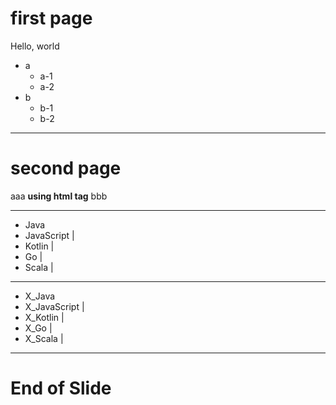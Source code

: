 # first page

Hello, world

- a
  - a-1
  - a-2
- b
  - b-1
  - b-2

---

# second page

aaa <b>using html tag</b> bbb

---

- Java
- JavaScript |
- Kotlin     |
- Go         |
- Scala      |

---

- X_Java
- X_JavaScript |
- X_Kotlin     |
- X_Go         |
- X_Scala      |


---

# End of Slide

